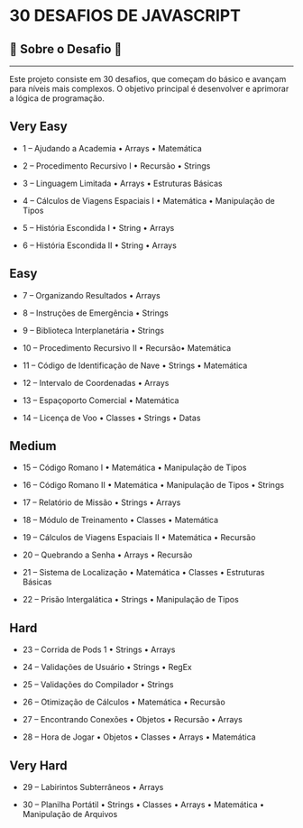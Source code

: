 # 30 DESAFIOS DE JAVASCRIPT 


##  🚀 Sobre o Desafio  🚀
***

<p>Este projeto consiste em 30 desafios, que começam do básico e avançam para níveis mais complexos. O objetivo principal é desenvolver e aprimorar a lógica de programação.</p>

## Very Easy

- 1 – Ajudando a Academia
﻿• Arrays
﻿• Matemática

- 2 – Procedimento Recursivo I
• Recursão
• Strings

- 3 – Linguagem Limitada
• Arrays
• Estruturas Básicas

- 4 – Cálculos de Viagens Espaciais I
• Matemática
• Manipulação de Tipos

- 5 – História Escondida I
• String
• Arrays

- 6 – História Escondida II
• String
• Arrays

## Easy

- 7 – Organizando Resultados
• Arrays

- 8 – Instruções de Emergência
• Strings

- 9 – Biblioteca Interplanetária
• Strings

- 10 – Procedimento Recursivo II
• Recursão• Matemática

- 11 – Código de Identificação de Nave
• Strings
• Matemática

- 12 – Intervalo de Coordenadas
﻿• Arrays

- 13 – Espaçoporto Comercial
• Matemática

- 14 – Licença de Voo
• Classes
• Strings
• ﻿Datas

## Medium

- 15 – Código Romano I
• Matemática
• Manipulação de Tipos

- 16 – Código Romano II
• Matemática
• Manipulação de Tipos
• Strings

- 17 – Relatório de Missão
• Strings
• Arrays

- 18 – Módulo de Treinamento
• Classes
• Matemática

- 19 – Cálculos de Viagens Espaciais II
• Matemática
• Recursão

- 20 – Quebrando a Senha
• Arrays
• Recursão

- 21 – Sistema de Localização
• Matemática
• Classes
• Estruturas Básicas

- 22 – Prisão Intergalática
• Strings
• Manipulação de Tipos

## Hard

- 23 – Corrida de Pods 1
• Strings
• Arrays

- 24 – Validações de Usuário
• Strings
• ﻿RegEx

- 25 – Validações do Compilador
• Strings

- 26 – Otimização de Cálculos
• Matemática
• Recursão

- 27 – Encontrando Conexões
• Objetos
• Recursão
• Arrays

- 28 – Hora de Jogar
• Objetos
• Classes
• Arrays
• Matemática

## Very Hard
- 29 – Labirintos Subterrâneos
• Arrays

- 30 – Planilha Portátil
• Strings
• Classes
• Arrays
• Matemática
• Manipulação de Arquivos
